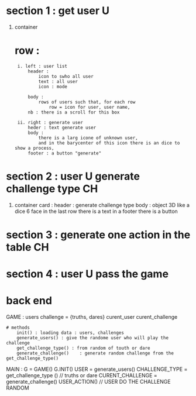 # section 1 : get user U
1. container
    # row :
        i. left : user list
            header :
                icon to swho all user
                text : all user
                icon : mode
            
            body :
                rows of users such that, for each row
                    row = icon for user, user name,
            nb : there is a scroll for this box
        
        ii. right : generate user
            heder : text generate user
            body :
                there is a larg icone of unknown user,
                and in the barycenter of this icon there is an dice to show a process,
            footer : a button "generate"

# section 2 : user U generate challenge type CH
1. container
    card :
        header : generate challenge type
        body : object 3D like a dice 6 face
            in the last row there is a text
         in a footer there is a button

# section 3 : generate one action in the table CH

# section 4 : user U pass the game

# back end
GAME :
    users
    challenge = {truths, dares}
    curent_user
    curent_challenge

    # methods
        init() : loading data : users, challenges
        generate_users() : give the randome user who will play the challenge
        get_challenge_type() : from random of touth or dare
        generate_challenge()    : generate random challenge from the get_challenge_type()


MAIN :
G = GAME()
G.INIT()
USER = generate_users()
CHALLENGE_TYPE = get_challenge_type () // truths or dare
CURENT_CHALLENGE = generate_challenge()
USER_ACTION() // USER DO THE CHALLENGE RANDOM
